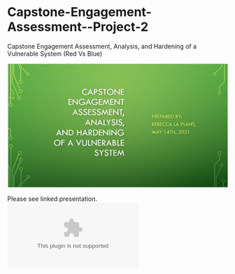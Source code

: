 # Capstone-Engagement-Assessment--Project-2
Capstone Engagement Assessment, Analysis, and Hardening of a Vulnerable System (Red Vs Blue)

![grab.JPG](https://github.com/rlaplant88/Capstone-Engagement-Assessment--Project-2/blob/58217508b26410e8634bea9996afd7f28e70e7d8/grab.JPG)


Please see linked presentation.
![La Plant Project 2.pptx](https://github.com/rlaplant88/Capstone-Engagement-Assessment--Project-2/blob/f0d66d43d9312524464a2247cce56dc20eb41939/La%20Plant%20Project%202.pptx)
